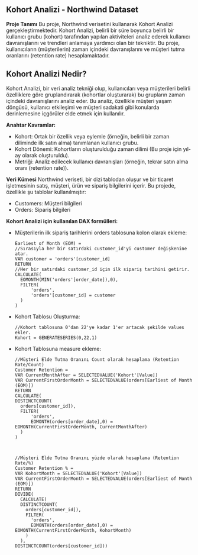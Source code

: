 ## Kohort Analizi - Northwind Dataset

**Proje Tanımı**
Bu proje,  Northwind verisetini kullanarak Kohort Analizi gerçekleştirmektedir. Kohort Analizi, belirli bir süre boyunca belirli bir kullanıcı grubu (kohort) tarafından yapılan aktiviteleri analiz ederek kullanıcı davranışlarını ve trendleri anlamaya yardımcı olan bir tekniktir. Bu proje, kullanıcıların (müşterilerin) zaman içindeki davranışlarını ve müşteri tutma oranlarını (retention rate) hesaplamaktadır.

## Kohort Analizi Nedir?
Kohort Analizi, bir veri analiz tekniği olup, kullanıcıları veya müşterileri belirli özelliklere göre gruplandırarak (kohortlar oluşturarak) bu grupların zaman içindeki davranışlarını analiz eder. Bu analiz, özellikle müşteri yaşam döngüsü, kullanıcı etkileşimi ve müşteri sadakati gibi konularda derinlemesine içgörüler elde etmek için kullanılır.

**Anahtar Kavramlar:**
- Kohort: Ortak bir özellik veya eylemle (örneğin, belirli bir zaman diliminde ilk satın alma) tanımlanan kullanıcı grubu.
- Kohort Dönemi: Kohortların oluşturulduğu zaman dilimi (Bu proje için yıl-ay olarak oluşturuldu).
- Metriği: Analiz edilecek kullanıcı davranışları (örneğin, tekrar satın alma oranı (retention rate)).

**Veri Kümesi**
Northwind veriseti, bir dizi tablodan oluşur ve bir ticaret işletmesinin satış, müşteri, ürün ve sipariş bilgilerini içerir. Bu projede, özellikle şu tablolar kullanılmıştır:

- Customers: Müşteri bilgileri
- Orders: Sipariş bilgileri

**Kohort Analizi için kullanılan DAX formülleri:**
- Müşterilerin ilk sipariş tarihlerini orders tablosuna kolon olarak ekleme:
  
      Earliest of Month (EOM) = 
      //Sırasıyla her bir satırdaki customer_id'yi customer değişkenine atar.
      VAR customer = 'orders'[customer_id]
      RETURN
      //Her bir satırdaki customer_id için ilk sipariş tarihini getirir.
      CALCULATE(
        EOMONTH(MIN('orders'[order_date]),0),
        FILTER(
            'orders',
            'orders'[customer_id] = customer
        )
      )


- Kohort Tablosu Oluşturma:
  
      //Kohort tablosuna 0'dan 22'ye kadar 1'er artacak şekilde values ekler.
      Kohort = GENERATESERIES(0,22,1)


- Kohort Tablosuna measure ekleme: 

      //Müşteri Elde Tutma Oranını Count olarak hesaplama (Retention Rate/Count)
      Customer Retention = 
      VAR CurrentMonthAfter = SELECTEDVALUE('Kohort'[Value])
      VAR CurrentFirstOrderMonth = SELECTEDVALUE(orders[Earliest of Month (EOM)])
      RETURN 
      CALCULATE(
      DISTINCTCOUNT(
        orders[customer_id]),
        FILTER(
            'orders',
            EOMONTH(orders[order_date],0) = EOMONTH(CurrentFirstOrderMonth, CurrentMonthAfter)
        )
      )



      //Müşteri Elde Tutma Oranını yüzde olarak hesaplama (Retention Rate/%)
      Customer Retention % = 
      VAR KohortMonth = SELECTEDVALUE('Kohort'[Value])
      VAR CurrentFirstOrderMonth = SELECTEDVALUE(orders[Earliest of Month (EOM)])
      RETURN 
      DIVIDE(
        CALCULATE(
        DISTINCTCOUNT(
          orders[customer_id]),
          FILTER(
            'orders',
            EOMONTH(orders[order_date],0) = EOMONTH(CurrentFirstOrderMonth, KohortMonth)
          )
        ),
      DISTINCTCOUNT(orders[customer_id]))

